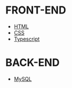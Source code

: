# FRONT-END
* [HTML](./docs/html/menu.md)
* [CSS](./docs/css/menu.md)
* [Typescript](./docs/typescript/menu.md)

# BACK-END
* [MySQL](./docs/mysql/menu.md)
